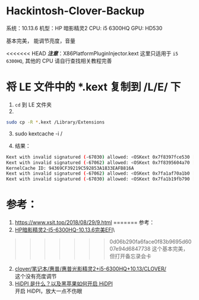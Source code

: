 # Hackintosh-Clover-Backup

系统：10.13.6
机型：HP 暗影精灵2
CPU: i5 6300HQ
GPU: HD530

基本完美， 能调节亮度，音量

<<<<<<< HEAD
***注意***：X86PlatformPluginInjector.kext 这里只适用于 `i5 6300HQ`, 其他的 CPU 请自行查找相关教程完善

# 将 LE 文件中的 *.kext 复制到 /L/E/ 下

1. `cd` 到 LE 文件夹
2.
``` bash
sudo cp -R *.kext /Library/Extensions
```
3. sudo kextcache -i /

4. 结果：
``` bash
Kext with invalid signatured (-67030) allowed: <OSKext 0x7f8397fce530 [0x7fff8f9e2af0]> { URL = "X86PlatformPluginInjector.kext/ -- file:///Library/Extensions/", ID = "com.apple.driver.X86PlatformPlugin" }
Kext with invalid signatured (-67062) allowed: <OSKext 0x7f8395604a70 [0x7fff8f9e2af0]> { URL = "AppleBacklightInjector.kext/ -- file:///Library/Extensions/", ID = "org.rehabman.injector.AppleBacklightInjector" }
KernelCache ID: 94369CF39219C592853A1833EAFB816A
Kext with invalid signatured (-67062) allowed: <OSKext 0x7fa1af70a1b0 [0x7fff8f9e2af0]> { URL = "AppleBacklightInjector.kext/ -- file:///Library/Extensions/", ID = "org.rehabman.injector.AppleBacklightInjector" }
Kext with invalid signatured (-67030) allowed: <OSKext 0x7fa1b19fb790 [0x7fff8f9e2af0]> { URL = "X86PlatformPluginInjector.kext/ -- file:///Library/Extensions/", ID = "com.apple.driver.X86PlatformPlugin" }
```


# 参考：
1. https://www.xsit.top/2018/08/29/9.html
=======
参考：
1. [HP暗影精灵2-I5-6300HQ-10.13.6完美EFI](https://www.xsit.top/2018/08/29/9.html)\
>>>>>>> 0d06b290fa6face0f83b9695d6007e94d6847738
这个基本完美，但打开备忘录会卡
2. [clover/笔记本/惠普/惠普光影精灵2+i5-6300HQ+10.13/CLOVER/](https://github.com/sqlsec/clover/tree/master/%E7%AC%94%E8%AE%B0%E6%9C%AC/%E6%83%A0%E6%99%AE/%E6%83%A0%E6%99%AE%E5%85%89%E5%BD%B1%E7%B2%BE%E7%81%B52%2Bi5-6300HQ%2B10.13/CLOVER)\
这个没有亮度调节
3. [HiDPI 是什么？以及黑苹果如何开启 HiDPI](http://www.sqlsec.com/2018/09/hidpi.html)\
开启 HiDPI，放大一点不伤眼
